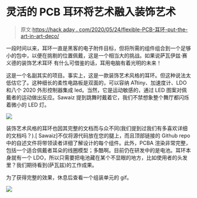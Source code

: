# 灵活的 PCB 耳环将艺术融入装饰艺术

> 原文:[https://hack aday . com/2020/05/24/flexible-PCB-耳环-put-the-art-in-art-deco/](https://hackaday.com/2020/05/24/flexible-pcb-earrings-put-the-art-in-art-deco/)

一段时间以来，耳环一直是黑客的电子附件目标，但将所需的组件组合到一个足够小的包中，以便在挑剔的位置佩戴，这是一个相当大的挑战。如果说萨瓦伊兹·赛义德的装饰艺术耳环 有什么可借鉴的话，耳用电脑有着光明的未来！

这是一个名副其实的项目。事实上，这是一款装饰艺术风格的耳环。但这种说法太低估它了。这种细长的柔性电路板是双面的，可以容纳 ATtiny、加速度计、LDO 和八个 2020 外形控制器集成 led。当然，它是运动敏感的，通过 LED 图案对佩戴者的运动做出反应。Sawaiz 提到跳舞时戴着它，我们不禁想象整个舞厅都闪烁着微小的 LED 灯。

![](../Images/9aa3707bb0bd8b6eed1023c72b9529d8.png)

装饰艺术风格的耳环也因其完整的文档而与众不同(我们提到过我们有多喜欢详细的文档吗？).[ Sawaiz]不仅将源代码放在您的腿上，而且顶部链接的 Github repo 中的自述文件将带领读者详细了解设计的每个组件。此外，PCBA 渲染非常完整，包括一个适合佩戴者耳朵的线圈模型；多酷啊。目前仍在研发中的是电池。耳环本身就有一个 LDO，所以只需要把电池藏在某个不显眼的地方，比如使用者的头发里？我们期待看到(萨瓦兹)的工作成果。

为了获得完整的效果，休息后查看一个组装单元的 gif。

![](../Images/fad13a26f6b073082c6a6f79b8d67288.png)